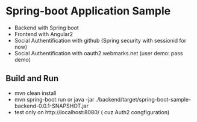 # Spring-boot Application Sample

+ Backend with Spring boot
+ Frontend with Angular2 
+ Social Authentification with github (Spring security with sessionid for now)
+ Social Authentification with oauth2.webmarks.net (user demo: pass demo)

## Build and Run

+ mvn clean install
+ mvn spring-boot:run or java -jar ./backend/target/spring-boot-sample-backend-0.0.1-SNAPSHOT.jar
+ test only on http://localhost:8080/  ( cuz Auth2 congfiguration)

